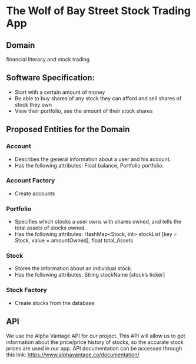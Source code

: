# The Wolf of Bay Street Stock Trading App

## Domain
financial literacy and stock trading

## Software Specification:
- Start with a certain amount of money
- Be able to buy shares of any stock they can afford and sell shares of stock they own
- View their portfolio, see the amount of their stock shares

## Proposed Entities for the Domain
### Account
- Describes the general information about a user and his account. 
- Has the following attributes: Float balance, Portfolio portfolio.
### Account Factory
- Create accounts
### Portfolio
- Specifies which stocks a user owns with shares owned, and tells the total assets of stocks owned.
- Has the following attributes: HashMap<Stock, int> stockList [key = Stock, value = amountOwned], float total_Assets
### Stock
- Stores the information about an individual stock. 
- Has the following attributes: String stockName [stock’s ticker]
### Stock Factory
- Create stocks from the database

## API
We use the Alpha Vantage API for our project. This API will allow us to get information about the price/price history of stocks, so the accurate stock prices are used in our app.
API documentation can be accessed through this link:
https://www.alphavantage.co/documentation/
